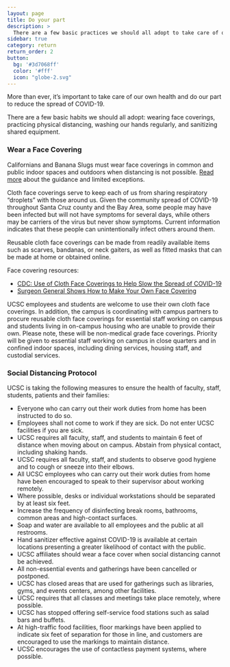 ```yaml
---
layout: page
title: Do your part
description: >
  There are a few basic practices we should all adopt to take care of ourselves—and our community. 
sidebar: true
category: return
return_order: 2
button:
  bg: '#3d7068ff'
  color: '#fff'
  icon: "globe-2.svg"
---
```


More than ever, it’s important to take care of our own health and do our part to reduce the spread of COVID-19. 

There are a few basic habits we should all adopt: wearing face coverings, practicing physical distancing, washing our hands regularly, and sanitizing shared equipment. 

### Wear a Face Covering
Californians and Banana Slugs must wear face coverings in common and public indoor spaces and outdoors when distancing is not possible. [Read more](https://www.cdph.ca.gov/Programs/CID/DCDC/CDPH%20Document%20Library/COVID-19/Guidance-for-Face-Coverings_06-18-2020.pdf) about the guidance and limited exceptions. 

Cloth face coverings serve to keep each of us from sharing respiratory “droplets” with those around us. Given the community spread of COVID-19 throughout Santa Cruz county and the Bay Area, some people may have been infected but will not have symptoms for several days, while others may be carriers of the virus but never show symptoms. Current information indicates that these people can unintentionally infect others around them.

Reusable cloth face coverings can be made from readily available items such as scarves, bandanas, or neck gaiters, as well as fitted masks that can be made at home or obtained online. 

Face covering resources: 

* [CDC: Use of Cloth Face Coverings to Help Slow the Spread of COVID-19](https://www.cdc.gov/coronavirus/2019-ncov/prevent-getting-sick/diy-cloth-face-coverings.html)
* [Surgeon General Shows How to Make Your Own Face Covering](https://youtu.be/tPx1yqvJgf4)

UCSC employees and students are welcome to use their own cloth face coverings. In addition, the campus is coordinating with campus partners to procure reusable cloth face coverings for essential staff working on campus and students living in on-campus housing who are unable to provide their own. Please note, these will be non-medical grade face coverings.  Priority will be given to essential staff working on campus in close quarters and in confined indoor spaces, including dining services, housing staff, and custodial services.

### Social Distancing Protocol
UCSC is taking the following measures to ensure the health of faculty, staff, students, patients and their families:

* Everyone who can carry out their work duties from home has been instructed to do so.
* Employees shall not come to work if they are sick. Do not enter UCSC facilities if you are sick. 
* UCSC requires all faculty, staff, and students to maintain 6 feet of distance when moving about on campus. Abstain from physical contact, including shaking hands.
* UCSC requires all faculty, staff, and students to observe good hygiene and to cough or sneeze into their elbows.
* All UCSC employees who can carry out their work duties from home have been encouraged to speak to their supervisor about working remotely.
* Where possible, desks or individual workstations should be separated by at least six feet.
* Increase the frequency of disinfecting break rooms, bathrooms, common areas and high-contact surfaces.
* Soap and water are available to all employees and the public at all restrooms. 
* Hand sanitizer effective against COVID-19 is available at certain locations presenting a greater likelihood of contact with the public.
* UCSC affiliates should wear a face cover when social distancing cannot be achieved.
* All non-essential events and gatherings have been cancelled or postponed. 
* UCSC has closed areas that are used for gatherings such as libraries, gyms, and events centers, among other facilities.
* UCSC requires that all classes and meetings take place remotely, where possible.
* UCSC has stopped offering self-service food stations such as salad bars and buffets.
* At high-traffic food facilities, floor markings have been applied to indicate six feet of separation for those in line, and customers are encouraged to use the markings to maintain distance.
* UCSC encourages the use of contactless payment systems, where possible.
